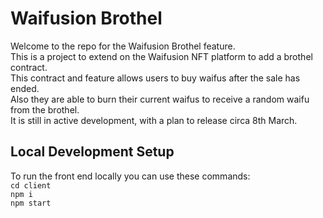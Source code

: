 # Waifusion Brothel

Welcome to the repo for the Waifusion Brothel feature.  
This is a project to extend on the Waifusion NFT platform to add a brothel contract.  
This contract and feature allows users to buy waifus after the sale has ended.  
Also they are able to burn their current waifus to receive a random waifu from the brothel.  
It is still in active development, with a plan to release circa 8th March.

## Local Development Setup

To run the front end locally you can use these commands:  
`cd client`  
`npm i`  
`npm start`
